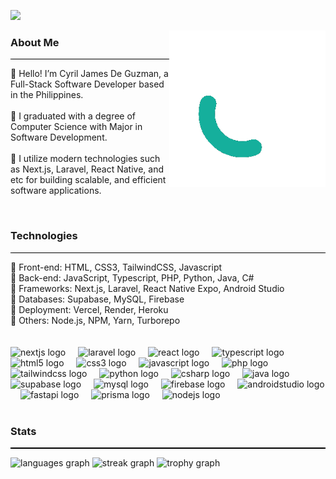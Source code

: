 [![](https://visitcount.itsvg.in/api?id=Quinchy&icon=5&color=9)](https://visitcount.itsvg.in)

<span align="right">
    <img src="image/QuinchY.gif" align="right" alt="Logo" style="width: 250px;">
</span>

### About Me
<hr style="height: 1px; background-color: #000000; border: none;">

<p>🔸 Hello! I’m Cyril James De Guzman, a Full-Stack Software Developer based in the Philippines. <br><br>🔸 I graduated with a degree of Computer Science with Major in Software Development. <br><br>🔸 I utilize modern technologies such as Next.js, Laravel, React Native, and etc for building scalable, and efficient software applications. </p>

<br clear="both">

### Technologies
<hr style="height: 1px; background-color: #000000; border: none;">
🔸 Front-end: HTML, CSS3, TailwindCSS, Javascript  
<br clear="both">
🔸 Back-end: JavaScript, Typescript, PHP, Python, Java, C#
<br clear="both">
🔸 Frameworks: Next.js, Laravel, React Native Expo, Android Studio
<br clear="both">
🔸 Databases: Supabase, MySQL, Firebase
<br clear="both">
🔸 Deployment: Vercel, Render, Heroku
<br clear="both">
🔸 Others: Node.js, NPM, Yarn, Turborepo
<br clear="both">
<br clear="both">
<br clear="both">
<div align="left">
  <img src="https://skillicons.dev/icons?i=nextjs" height="40" alt="nextjs logo"  />
  <img width="12" />
  <img src="https://skillicons.dev/icons?i=laravel" height="40" alt="laravel logo"  />
  <img width="12" />
  <img src="https://skillicons.dev/icons?i=react" height="40" alt="react logo"  />
  <img width="12" />
  <img src="https://skillicons.dev/icons?i=ts" height="40" alt="typescript logo"  />
  <img width="12" />
  <img src="https://skillicons.dev/icons?i=html" height="40" alt="html5 logo"  />
  <img width="12" />
  <img src="https://skillicons.dev/icons?i=css" height="40" alt="css3 logo"  />
  <img width="12" />
  <img src="https://skillicons.dev/icons?i=js" height="40" alt="javascript logo"  />
  <img width="12" />
  <img src="https://skillicons.dev/icons?i=php" height="40" alt="php logo"  />
  <img width="12" />
  <img src="https://skillicons.dev/icons?i=tailwind" height="40" alt="tailwindcss logo"  />
  <img width="12" />
  <img src="https://skillicons.dev/icons?i=py" height="40" alt="python logo"  />
  <img width="12" />
  <img src="https://skillicons.dev/icons?i=cs" height="40" alt="csharp logo"  />
  <img width="12" />
  <img src="https://skillicons.dev/icons?i=java" height="40" alt="java logo"  />
  <img width="12" />
  <img src="https://skillicons.dev/icons?i=supabase" height="40" alt="supabase logo"  />
  <img width="12" />
  <img src="https://skillicons.dev/icons?i=mysql" height="40" alt="mysql logo"  />
  <img width="12" />
  <img src="https://skillicons.dev/icons?i=firebase" height="40" alt="firebase logo"  />
  <img width="12" />
  <img src="https://skillicons.dev/icons?i=androidstudio" height="40" alt="androidstudio logo"  />
  <img width="12" />
  <img src="https://skillicons.dev/icons?i=fastapi" height="40" alt="fastapi logo"  />
  <img width="12" />
  <img src="https://skillicons.dev/icons?i=prisma" height="40" alt="prisma logo"  />
  <img width="12" />
  <img src="https://skillicons.dev/icons?i=nodejs" height="40" alt="nodejs logo"  />
</div>
<br />

### Stats
<hr style="height: 2px; background-color: #000000; border: none;">

<div align="left">
<img src="https://github-readme-stats.vercel.app/api/top-langs?username=Quinchy&locale=en&hide_title=false&layout=compact&card_width=250&border_radius=6&langs_count=5&theme=tokyonight&hide_border=true&order=2" height="145" alt="languages graph" />
<img src="https://streak-stats.demolab.com?user=Quinchy&locale=en&mode=weekly&theme=tokyonight&card_width=420&hide_border=true&border_radius=6&order=3" height="145" alt="streak graph" />
<img src="https://github-profile-trophy.vercel.app?username=Quinchy&theme=tokyonight&column=1&row=1&margin-w=3&margin-h=5&no-bg=false&no-frame=true&order=4" height="145" alt="trophy graph" />
</div>
